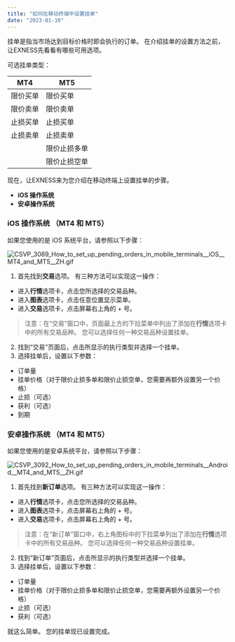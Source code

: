 ```yaml
---
title: "如何在移动终端中设置挂单"
date: "2023-01-10"
---
```


挂单是指当市场达到目标价格时即会执行的订单。 在介绍挂单的设置方法之前，让EXNESS先看看有哪些可用选项。

可选挂单类型：

| **MT4** | **MT5** |
| --- | --- |
| 限价买单 | 限价买单 |
| 限价卖单 | 限价卖单 |
| 止损买单 | 止损买单 |
| 止损卖单 | 止损卖单 |
|   | 限价止损多单 |
|   | 限价止损空单 |

现在，让EXNESS来为您介绍在移动终端上设置挂单的步骤。

- **iOS 操作系统**
- **安卓操作系统**

### iOS 操作系统 （MT4 和 MT5）

如果您使用的是 iOS 系统平台，请参照以下步骤：

![CSVP_3089_How_to_set_up_pending_orders_in_mobile_terminals__iOS__MT4_and_MT5__ZH.gif](https://testingcf.jsdelivr.net/gh/jarlin8/OSS@main/exhelp/CSVP_3089_How_to_set_up_pending_orders_in_mobile_terminals__iOS__MT4_and_MT5__ZH.gif)

1. 首先找到**交易**选项。 有三种方法可以实现这一操作：

- 进入**行情**选项卡，点击您所选择的交易品种。
- 进入**图表**选项卡，点击任意位置显示菜单。
- 进入**交易**选项卡，点击屏幕右上角的 + 号。

> 注意：在“交易”窗口中，页面最上方的下拉菜单中列出了添加在**行情**选项卡中的所有交易品种。 您可以选择任何一种交易品种设置挂单。

2. 找到“交易”页面后，点击所显示的执行类型并选择一个挂单。
3. 选择挂单后，设置以下参数：

- 订单量
- 挂单价格（对于限价止损多单和限价止损空单，您需要再额外设置另一个价格）
- 止损（可选）
- 获利（可选）
- 到期

### 安卓操作系统 （MT4 和 MT5）

如果您使用的是安卓系统平台，请参照以下步骤：

![CSVP_3092_How_to_set_up_pending_orders_in_mobile_terminals__Android__MT4_and_MT5__ZH.gif](https://testingcf.jsdelivr.net/gh/jarlin8/OSS@main/exhelp/CSVP_3092_How_to_set_up_pending_orders_in_mobile_terminals__Android__MT4_and_MT5__ZH.gif)

1. 首先找到**新订单**选项。 有三种方法可以实现这一操作：

- 进入**行情**选项卡，点击您所选择的交易品种。
- 进入**图表**选项卡，点击屏幕右上角的 + 号。
- 进入**交易**选项卡，点击屏幕右上角的 + 号。

> 注意：在“新订单”窗口中，右上角图标中的下拉菜单列出了添加在**行情**选项卡中的所有交易品种。 您可以选择任何一种交易品种设置挂单。

2. 找到“新订单”页面后，点击所显示的执行类型并选择一个挂单。
3. 选择挂单后，设置以下参数：

- 订单量
- 挂单价格（对于限价止损多单和限价止损空单，您需要再额外设置另一个价格）
- 止损（可选）
- 获利（可选）

就这么简单。 您的挂单现已设置完成。
